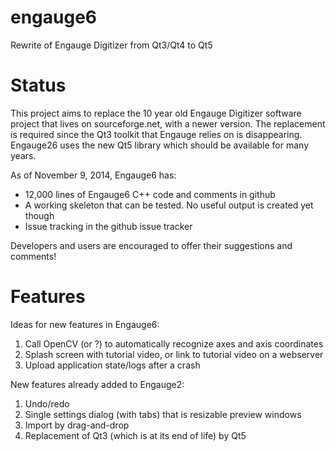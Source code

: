 engauge6
========

Rewrite of Engauge Digitizer from Qt3/Qt4 to Qt5

# Status
This project aims to replace the 10 year old Engauge Digitizer software project that lives on sourceforge.net, with a newer version. The replacement is required since the Qt3 toolkit that Engauge relies on is disappearing. Engauge26 uses the new Qt5 library which should be available for many years.

As of November 9, 2014, Engauge6 has:
* 12,000 lines of Engauge6 C++ code and comments in github
* A working skeleton that can be tested. No useful output is created yet though
* Issue tracking in the github issue tracker

Developers and users are encouraged to offer their suggestions and comments!

# Features
Ideas for new features in Engauge6:

1. Call OpenCV (or ?) to automatically recognize axes and axis coordinates
2. Splash screen with tutorial video, or link to tutorial video on a webserver
3. Upload application state/logs after a crash

New features already added to Engauge2:

1. Undo/redo
2. Single settings dialog (with tabs) that is resizable preview windows
3. Import by drag-and-drop
4. Replacement of Qt3 (which is at its end of life) by Qt5
